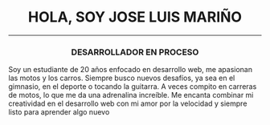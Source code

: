 <h1 align="center"> HOLA, SOY JOSE LUIS MARIÑO </h1>
<hr>

<h3 align="center"> DESARROLLADOR EN PROCESO</h3>

<p>Soy un estudiante de 20 años enfocado en desarrollo web, me apasionan las motos y los carros. Siempre busco nuevos desafíos, ya sea en el gimnasio, en el deporte o tocando la guitarra. A veces compito en carreras de motos, lo que me da una adrenalina increíble. Me encanta combinar mi creatividad en el desarrollo web con mi amor por la velocidad y siempre listo para aprender algo nuevo</p>
